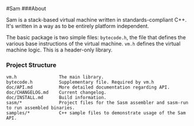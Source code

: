 #Sam
###About

Sam is a stack-based virtual machine written in standards-compliant C++. It's written in a way as to be entirely platform independent.

The basic package is two simple files: `bytecode.h`, the file that defines the various base instructions of the virtual machine. `vm.h` defines the virtual machine logic. This is a header-only library.

### Project Structure

```
vm.h                The main library.
bytecode.h          Supplementary file. Required by vm.h
doc/API.md          More detailed documentation regarding API.
doc/CHANGELOG.md    Current changelog.
doc/INSTALL.md      Build information.
sasm/*              Project files for the Sasm assembler and sasm-run to run assembled binaries.
samples/*           C++ sample files to demonstrate usage of the Sam API.
```